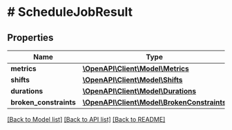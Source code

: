 # # ScheduleJobResult

## Properties

Name | Type | Description | Notes
------------ | ------------- | ------------- | -------------
**metrics** | [**\OpenAPI\Client\Model\Metrics**](Metrics.md) |  | [optional]
**shifts** | [**\OpenAPI\Client\Model\Shifts**](Shifts.md) |  |
**durations** | [**\OpenAPI\Client\Model\Durations**](Durations.md) |  |
**broken_constraints** | [**\OpenAPI\Client\Model\BrokenConstraints**](BrokenConstraints.md) |  | [optional]

[[Back to Model list]](../../README.md#models) [[Back to API list]](../../README.md#endpoints) [[Back to README]](../../README.md)
